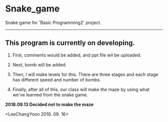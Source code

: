 # Snake_game
Snake game for 'Basic Programming2' project.
***

This program is currently on developing.
---

1. First, comments would be added, and ppt file wil be uploaded.

2. Next, bomb will be added.

3. Then, I will make levels for this. There are three stages and each stage has different speed and number of bombs.

4. Finally, after all of this, our class will make the maze by using what we've learned from the snake game. 

**2018.09.13 Decided not to make the maze**

<LeeChangYoon 2018. 09. 16>
